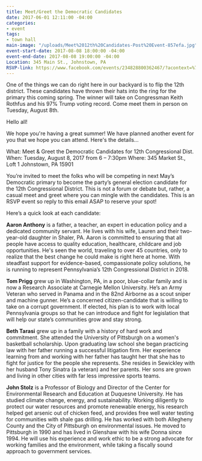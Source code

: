 ```yaml
---
title: Meet/Greet the Democratic Candidates
date: 2017-06-01 12:11:00 -04:00
categories:
- event
tags:
- town hall
main-image: "/uploads/Meet%2012th%20Candidates-Post%20Event-857efa.jpg"
event-start-date: 2017-08-08 18:00:00 -04:00
event-end-date: 2017-08-08 19:00:00 -04:00
Location: 345 Main St., Johnstown, PA
RSVP-link: https://www.facebook.com/events/234828800362467/?acontext=%7B%22source%22%3A5%2C%22page_id_source%22%3A353172031748570%2C%22action_history%22%3A[%7B%22surface%22%3A%22page%22%2C%22mechanism%22%3A%22main_list%22%2C%22extra_data%22%3A%22%7B%5C%22page_id%5C%22%3A353172031748570%2C%5C%22tour_id%5C%22%3Anull%7D%22%7D]%2C%22has_source%22%3Atrue%7D
---
```


One of the things we can do right here in our backyard is to flip the 12th district.  These candidates have thrown their hats into the ring for the primary this coming spring.  The winner will take on Congressman Keith Rothfus and his 97% Trump voting record.  Come meet them in person on Tuesday, August 8th.

Hello all!

   We hope you're having a great summer!  We have planned another event for you that we hope you can attend.  Here's the details...

What:   Meet & Greet the Democratic Candidates for 12th Congressional Dist.
When:  Tuesday, August 8, 2017 from 6 – 7:30pm
Where:  345 Market St., Loft 1
              Johnstown, PA 15901
 
You’re invited to meet the folks who will be competing in next May’s Democratic primary to become the party’s general election candidate for the 12th Congressional District.  This is not a forum or debate but, rather, a casual meet and greet where you can mingle with the candidates.  This is an RSVP event so reply to this email ASAP to reserve your spot!
 
Here’s a quick look at each candidate:
 
**Aaron Anthony** is a father, a teacher, an expert in education policy and a dedicated community servant. He lives with his wife, Lauren and their two-year-old daughter in Shaler, PA. Aaron is committed to ensuring that all people have access to quality education, healthcare, childcare and job opportunities. He's seen the world, traveling to over 45 countries, only to realize that the best change he could make is right here at home. With steadfast support for evidence-based, compassionate policy solutions, he is running to represent Pennsylvania’s 12th Congressional District in 2018.
 
**Tom Prigg** grew up in Washington, PA, in a poor, blue-collar family and is now a Research Associate at Carnegie Mellon University.   He’s an Army Veteran who served in Panama and in the 82nd Airborne as a scout sniper and machine gunner. He’s a concerned citizen-candidate that is willing to take on a corrupt government. If elected, his plan is to work with local Pennsylvania groups so that he can introduce and fight for legislation that will help our state’s communities grow and stay strong.

**Beth Tarasi** grew up in a family with a history of hard work and commitment.  She attended the University of Pittsburgh on a women's basketball scholarship. Upon graduating law school she began practicing law with her father running a successful litigation firm. Her experience learning from and working with her father has taught her that she has to fight for justice for the people she represents. She resides in Sewickley with her husband Tony Sinatra (a veteran) and her parents. Her sons are grown and living in other cities with far less impressive sports teams.

**John Stolz** is a Professor of Biology and Director of the Center for Environmental Research and Education at Duquesne University. He has studied climate change, energy, and sustainability. Working diligently to protect our water resources and promote renewable energy, his research helped get arsenic out of chicken feed, and provides free well water testing for communities with shale gas drilling. He has worked with both Allegheny County and the City of Pittsburgh on environmental issues. He moved to Pittsburgh in 1990 and has lived in Glenshaw with his wife Donna since 1994. He will use his experience and work ethic to be a strong advocate for working families and the environment, while taking a fiscally sound approach to government services.

